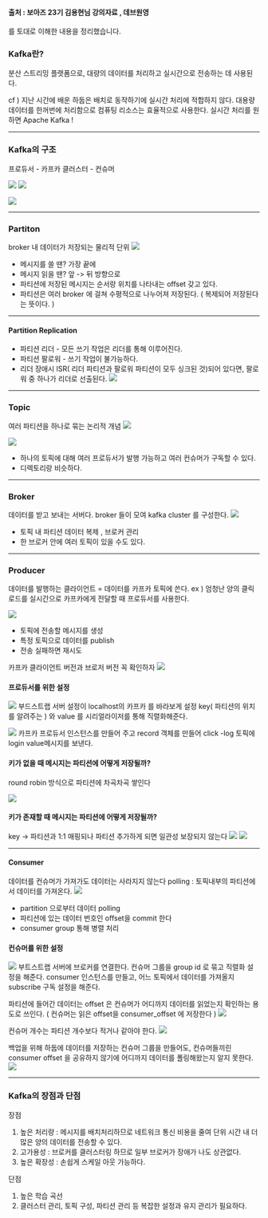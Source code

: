#### 출처 : 보아즈 23기 김용현님 강의자료 , 데브원영
를 토대로 이해한 내용을 정리했습니다.

### Kafka란?
분산 스트리밍 플랫폼으로, 대량의 데이터를 처리하고 실시간으로 전송하는 데 사용된다.

cf ) 지난 시간에 배운 하둡은 배치로 동작하기에 실시간 처리에 적합하지 않다. 대용량 데이터를 한꺼번에 처리함으로 컴퓨팅 리소스는 효율적으로 사용한다.
실시간 처리를 원하면 Apache Kafka !

---
### Kafka의 구조
프로듀서 - 카프카 클러스터 - 컨슈머

![](https://i.imgur.com/3IsfxWH.png)
![](https://i.imgur.com/9ICYJpS.png)

![](https://i.imgur.com/pcDmwjC.png)

---
### Partiton
broker 내 데이터가 저장되는 물리적 단위
![](https://i.imgur.com/svNGjGZ.png)
- 메시지를 쓸 땐? 가장 끝에
- 메시지 읽을 땐? 앞 -> 뒤 방향으로
- 파티션에 저장된 메시지는 순서랑 위치를 나타내는 offset 갖고 있다.
- 파티션은 여러 broker 에 걸쳐 수평적으로 나누어져 저장된다. ( 복제되어 저장된다는 뜻이다. )

---
#### Partition Replication
- 파티션 리더 - 모든 쓰기 작업은 리더를 통해 이루어진다.
- 파티션 팔로워 - 쓰기 작업이 불가능하다.
- 리더 장애시 ISR( 리더 파티션과 팔로워 파티션이 모두 싱크된 것)되어 있다면, 팔로워 중 하나가 리더로 선출된다.
![](https://i.imgur.com/NyMfaAE.png)
---
### Topic
여러 파티션을 하나로 묶는 논리적 개념
![](https://i.imgur.com/nZzkyki.png)

![](https://i.imgur.com/thZNc8p.png)
- 하나의 토픽에 대해 여러 프로듀서가 발행 가능하고 여러 컨슈머가 구독할 수 있다.
- 디렉토리랑 비슷하다.

---
### Broker
데이터를 받고 보내는 서버다. broker 들이 모여 kafka cluster 를 구성한다.
![](https://i.imgur.com/6Tg7wkC.png)
- 토픽 내 파티션 데이터 복제 , 브로커 관리
- 한 브로커 안에 여러 토픽이 있을 수도 있다.

---
### Producer
데이터를 발행하는 클라이언트 = 데이터를 카프카 토픽에 쓴다.
ex ) 엄청난 양의 클릭 로드를 실시간으로 카프카에게 전달할 때 프로듀서를 사용한다.

![](https://i.imgur.com/igjjClz.png)
- 토픽에 전송할 메시지를 생성
- 특정 토픽으로 데이터를 publish
- 전송 실패하면 재시도

카프카 클라이언트 버전과 브로저 버전 꼭 확인하자
![](https://i.imgur.com/hITMODm.png)
#### 프로듀서를 위한 설정
![](https://i.imgur.com/a51y09D.png)
부드스트랩 서버 설정이 localhost의 카프카 를 바라보게 설정
key( 파티션의 위치를 알려주는 ) 와 value 를 시리얼라이저를 통해 직렬화해준다.

![](https://i.imgur.com/O34dL6S.png)
카프카 프로듀서 인스턴스를 만들어 주고
record 객체를 만들어 click -log 토픽에 login value메시지를 보낸다.

#### 키가 없을 때 메시지는 파티션에 어떻게 저장될까?
round robin 방식으로 파티션에 차곡차곡 쌓인다
 
![](https://i.imgur.com/bgURKpe.png)

#### 키가 존재할 때 메시지는 파티션에 어떻게 저장될까?
key -> 파티션과 1:1 매핑되나 파티션 추가하게 되면 일관성 보장되지 않는다
![](https://i.imgur.com/x9zoevD.png)
![](https://i.imgur.com/8eoTE5z.png)

---
#### Consumer
데이터를 컨슈머가 가져가도 데이터는 사라지지 않는다
polling : 토픽내부의 파티션에서 데이터를 가져온다. 
![](https://i.imgur.com/dXPzIvr.png)
- partition 으로부터 데이터 polling
- 파티션에 있는 데이터 번호인 offset을 commit 한다
- consumer group 통해 병렬 처리

#### 컨슈머를 위한 설정
![](https://i.imgur.com/utS8s9x.png)
부트스트랩 서버에 브로커를 연결한다.
컨슈머 그룹을 group id 로 묶고 직렬화 설정을 해준다.
consumer 인스턴스를 만들고, 어느 토픽에서 데이터를 가져올지 subscribe 구독 설정을 해준다.

파티션에 들어간 데이터는 offset 은 컨슈머가 어디까지 데이터를 읽었는지 확인하는 용도로 쓰인다.
( 컨슈머는 읽은 offset을 consumer_offset 에 저장한다 )
![](https://i.imgur.com/wYbKlcf.png)

컨슈머 개수는 파티션 개수보다 적거나 같아야 한다.
![](https://i.imgur.com/SUONUYR.png)

백업을 위해 하둡에 데이터를 저장하는 컨슈머 그룹을 만들어도, 컨슈머들끼린 consumer offset 을 공유하지 않기에 어디까지 데이터를 폴링해왔는지 알지 못한다.
![](https://i.imgur.com/FRBuXtV.png)

---
### Kafka의 장점과 단점
장점
1. 높은 처리량 : 메시지를 배치처리하므로 네트워크 통신 비용을 줄여 단위 시간 내 더 많은 양의 데이터를 전송할 수 있다.
2. 고가용성 : 브로커를 클러스터링 하므로 일부 브로커가 장애가 나도 상관없다.
3. 높은 확장성 : 손쉽게 스케일 아웃 가능하다.

단점
1. 높은 학습 곡선
2. 클러스터 관리, 토픽 구성, 파티션 관리 등 복잡한 설정과 유지 관리가 필요하다.


